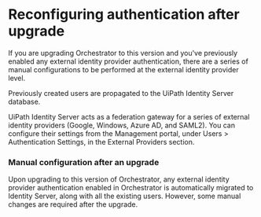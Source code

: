 ﻿# Reconfiguring authentication after upgrade

If you are upgrading Orchestrator to this version and you've previously enabled any external identity provider authentication, there are a series of manual configurations to be performed at the external identity provider level.

Previously created users are propagated to the UiPath Identity Server database.

UiPath Identity Server acts as a federation gateway for a series of external identity providers (Google, Windows, Azure AD, and SAML2). You can configure their settings from the Management portal, under Users > Authentication Settings, in the External Providers section.

### Manual configuration after an upgrade

Upon upgrading to this version of Orchestrator, any external identity provider authentication enabled in Orchestrator is automatically migrated to Identity Server, along with all the existing users. However, some manual changes are required after the upgrade.


